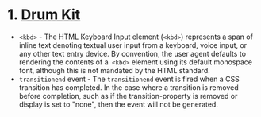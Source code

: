 
# 1. [Drum Kit](drumkit/index.html)

* `<kbd>` - The HTML Keyboard Input element (`<kbd>`) represents a span of inline text denoting textual user input from a keyboard, voice input, or any other text entry device. By convention, the user agent defaults to rendering the contents of a` <kbd>` element using its default monospace font, although this is not mandated by the HTML standard.
* `transitionend` event - The `transitionend` event is fired when a CSS transition has completed. In the case where a transition is removed before completion, such as if the transition-property is removed or display is set to "none", then the event will not be generated.